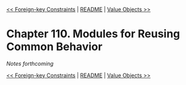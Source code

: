 [&lt;&lt; Foreign-key Constraints](ch109-foreign-key-constraints.md) | [README](README.md) | [Value Objects &gt;&gt;](ch111-value-objects.md)

# Chapter 110. Modules for Reusing Common Behavior

*Notes forthcoming*

[&lt;&lt; Foreign-key Constraints](ch109-foreign-key-constraints.md) | [README](README.md) | [Value Objects &gt;&gt;](ch111-value-objects.md)